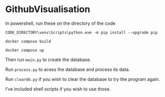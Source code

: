 # GithubVisualisation

In powershell, run these on the directory of the code
```
CODE_DIRECTORY\venv\Scripts\python.exe -m pip install --upgrade pip
```

```
docker compose build
```

```
docker compose up
```
Then run ```main.py``` to create the database.

Run ```process.py``` to acess the database and process its data.

Run ```cleardb.py``` if you wish to clear the database to try the program again.
  
I've included shell scripts if you wish to use those.

